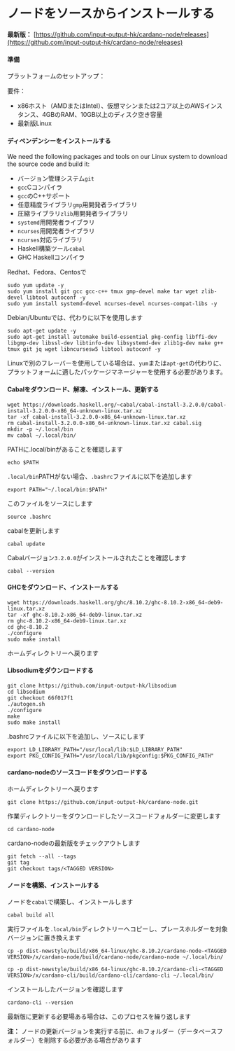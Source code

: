 # ノードをソースからインストールする

**最新版：** [https://github.com/input-output-hk/cardano-node/releases](https://github.com/input-output-hk/cardano-node/releases)

#### 準備

プラットフォームのセットアップ：

要件：

* x86ホスト（AMDまたはIntel）、仮想マシンまたは2コア以上のAWSインスタンス、4GBのRAM、10GB以上のディスク空き容量
* 最新版Linux

#### ディペンデンシーをインストールする

We need the following packages and tools on our Linux system to download the source code and build it:

* バージョン管理システム`git`
* `gcc`Cコンパイラ
* `gcc`のC++サポート
* 任意精度ライブラリ`gmp`用開発者ライブラリ
* 圧縮ライブラリ`zlib`用開発者ライブラリ
* `systemd`用開発者ライブラリ
* `ncurses`用開発者ライブラリ
* `ncurses`対応ライブラリ
* Haskell構築ツール`cabal`
* GHC Haskellコンパイラ

Redhat、Fedora、Centosで

    sudo yum update -y
    sudo yum install git gcc gcc-c++ tmux gmp-devel make tar wget zlib-devel libtool autoconf -y
    sudo yum install systemd-devel ncurses-devel ncurses-compat-libs -y

Debian/Ubuntuでは、代わりに以下を使用します


    sudo apt-get update -y
    sudo apt-get install automake build-essential pkg-config libffi-dev libgmp-dev libssl-dev libtinfo-dev libsystemd-dev zlib1g-dev make g++ tmux git jq wget libncursesw5 libtool autoconf -y

Linuxで別のフレーバーを使用している場合は、`yum`または`apt-get`の代わりに、プラットフォームに適したパッケージマネージャーを使用する必要があります。

#### Cabalをダウンロード、解凍、インストール、更新する

    wget https://downloads.haskell.org/~cabal/cabal-install-3.2.0.0/cabal-install-3.2.0.0-x86_64-unknown-linux.tar.xz
    tar -xf cabal-install-3.2.0.0-x86_64-unknown-linux.tar.xz
    rm cabal-install-3.2.0.0-x86_64-unknown-linux.tar.xz cabal.sig
    mkdir -p ~/.local/bin
    mv cabal ~/.local/bin/

PATHに.local/binがあることを確認します

    echo $PATH

`.local/bin`PATHがない場合、`.bashrc`ファイルに以下を追加します

    export PATH="~/.local/bin:$PATH"

このファイルをソースにします

    source .bashrc

cabalを更新します

    cabal update

Cabalバージョン`3.2.0.0`がインストールされたことを確認します

    cabal --version

#### GHCをダウンロード、インストールする

    wget https://downloads.haskell.org/ghc/8.10.2/ghc-8.10.2-x86_64-deb9-linux.tar.xz
    tar -xf ghc-8.10.2-x86_64-deb9-linux.tar.xz
    rm ghc-8.10.2-x86_64-deb9-linux.tar.xz
    cd ghc-8.10.2
    ./configure
    sudo make install

ホームディレクトリーへ戻ります

#### Libsodiumをダウンロードする

    git clone https://github.com/input-output-hk/libsodium
    cd libsodium
    git checkout 66f017f1
    ./autogen.sh
    ./configure
    make
    sudo make install

.bashrcファイルに以下を追加し、ソースにします

    export LD_LIBRARY_PATH="/usr/local/lib:$LD_LIBRARY_PATH"
    export PKG_CONFIG_PATH="/usr/local/lib/pkgconfig:$PKG_CONFIG_PATH"

#### cardano-nodeのソースコードをダウンロードする

ホームディレクトリーへ戻ります 

    git clone https://github.com/input-output-hk/cardano-node.git

作業ディレクトリーをダウンロードしたソースコードフォルダーに変更します

    cd cardano-node


cardano-nodeの最新版をチェックアウトします

    git fetch --all --tags
    git tag
    git checkout tags/<TAGGED VERSION>

#### ノードを構築、インストールする

ノードを`cabal`で構築し、インストールします

    cabal build all

実行ファイルを`.local/bin`ディレクトリーへコピーし、プレースホルダーを対象バージョンに置き換えます

    cp -p dist-newstyle/build/x86_64-linux/ghc-8.10.2/cardano-node-<TAGGED VERSION>/x/cardano-node/build/cardano-node/cardano-node ~/.local/bin/

    cp -p dist-newstyle/build/x86_64-linux/ghc-8.10.2/cardano-cli-<TAGGED VERSION>/x/cardano-cli/build/cardano-cli/cardano-cli ~/.local/bin/

インストールしたバージョンを確認します

    cardano-cli --version

最新版に更新する必要場ある場合は、このプロセスを繰り返します


**注：** ノードの更新バージョンを実行する前に、`db`フォルダー（データベースフォルダー）を削除する必要がある場合があります
